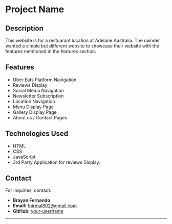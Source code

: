 # Project Name

## Description
This website is for a restuarant location at Adelane Australia. The ownder wanted a simple but different website to showcase their website with the features mentioned in the features section.

## Features
- Uber Eats Platform Navigation
- Reviews Display
- Social Media Navigation
- Newsletter Subscription
- Location Navigation
- Menu Display Page
- Gallery Display Page
- About us / Contact Pages

## Technologies Used
- HTML
- CSS
- JavaScript
- 3rd Party Application for reviews Display.

## Contact
For inquiries, contact:
- **Brayan Fernando**
- **Email:** fnirmal802@gmail.com
- **GitHub:** [your-username](https://github.com/Bryan6543)

---


